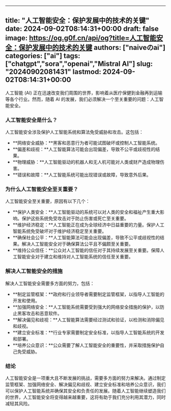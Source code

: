 
---
title: "人工智能安全：保护发展中的技术的关键"
date: 2024-09-02T08:14:31+00:00
draft: false
image: https://og.g0f.cn/api/og?title=人工智能安全：保护发展中的技术的关键
authors: ["naiveのai"]
categories: ["ai"]
tags: ["chatgpt","sora","openai","Mistral AI"]
slug: "20240902081431"
lastmod: 2024-09-02T08:14:31+00:00
---
人工智能 (AI) 正在迅速改变我们周围的世界，影响着从医疗保健到金融再到运输等各个行业。然而，随着 AI 的发展，我们必须解决一个至关重要的问题：人工智能安全。

### 人工智能安全是什么？

人工智能安全涉及保护人工智能系统和算法免受威胁和攻击。这包括：

- **网络安全威胁：**黑客和恶意行为者可能试图破坏或控制人工智能系统。
- **偏差和歧视：**人工智能算法可能会出现偏差，导致不公平或歧视性的结果。
- **物理威胁：**人工智能驱动的机器人和无人机可能对人类或财产造成物理伤害。
- **错误和故障：**人工智能系统可能出现错误或故障，导致意外后果。

### 为什么人工智能安全至关重要？

人工智能安全至关重要，原因有以下几个：

- **保护人类安全：**人工智能驱动的系统可以对人类的安全和福祉产生重大影响。保护这些系统免受攻击对于防止伤害或死亡至关重要。
- **维护经济稳定：**人工智能正在成为全球经济中日益重要的力量。保护人工智能系统免受破坏对于维护经济稳定至关重要。
- **确保社会公平：**人工智能算法可能会出现偏差，导致不公平或歧视性的结果。解决人工智能安全对于确保算法公平且不偏颇至关重要。
- **维持公众信任：**公众对人工智能的信任对于其持续发展至关重要。保障人工智能安全对于建立和维持对人工智能系统的信任至关重要。

### 解决人工智能安全的措施

解决人工智能安全需要多方面的努力，包括：

- **制定监管框架：**政府和行业领导者需要制定监管框架，以指导人工智能的开发和使用。
- **加强网络安全：**人工智能系统需要受到强大的网络安全措施的保护，以防止黑客攻击和恶意软件。
- **解决偏见和歧视：**人工智能算法需要经过测试和验证，以检测和消除偏见和歧视。
- **建立安全标准：**行业专家需要制定安全标准，以指导人工智能系统的开发和部署。
- **培养公众意识：**公众需要了解人工智能安全的重要性，并采取措施保护自己免受威胁。

### 结论

人工智能安全是一项重大且不断发展的挑战，需要多方面的努力来解决。通过制定监管框架、加强网络安全、解决偏见和歧视、建立安全标准和培养公众意识，我们可以保护人工智能系统并确保其安全和负责任的发展。随着人工智能继续塑造我们的世界，人工智能安全将变得越来越重要，这将有助于我们充分利用其潜力，同时减轻其风险。